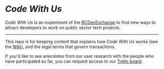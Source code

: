 # _Code With Us_

_Code With Us_ is an experiment of the [BCDevExchange](https://bcdevexchange.org/) to find new ways to attract developers to work on public sector tech projects.

---

This repo is for keeping content that explains how _Code With Us_ works (see the [Wiki](https://github.com/BCDevExchange/code-with-us/wiki)), and the legal terms that govern transactions. 

If you'd like to see anecdotes from our user research with the people who have participated so far, you can request access to our [Trello board](https://trello.com/b/cfADowUo/code-with-us-user-research).
